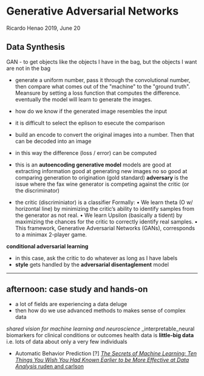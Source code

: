 # Generative Adversarial Networks

Ricardo Henao
2019, June 20

## Data Synthesis

GAN - to get objects like the objects I have in the bag, but the objects I want are not in the bag

- generate a uniform number, pass it through the convolutional number, then compare what comes out of the "machine" to the "ground truth".  Meansure by setting a loss function that computes the difference.  eventually the model will learn to generate the images.
- how do we know if the generated image resembles the input
- it is difficult to select the eplison to esecute the comparison
- build an encode to convert the original images into a number.  Then that can be decoded into an image
- in this way the difference (loss / error) can be computed
- this is an **autoencoding generative model**
	models are good at extracting information
	good at generating new images
	no so good at comparing generation to origination (gold standard)
**adversary** is the issue where the fax wine generator is competing against the critic (or the discriminator)

- the critic (discriminiator) is a classifier
Formally:
• We learn theta (O w/ horizontal line)  by minimizing the critic’s ability to identify samples from the generator as not real.
• We learn Upsilon (basically a tident) by maximizing the chances for the critic to correctly identify real samples.
• This framework, Generative Adversarial Networks (GANs), corresponds to a minimax 2-player game.

**conditional adversarial learning**
- in this case, ask the critic to do whatever as long as I have labels
- **style** gets handled by the **adversarial disentaglement** model


---
afternoon:  case study and hands-on
---

- a lot of fields are experiencing a data deluge
- then how do we use advanced methods to makes sense of complex data

_shared vision for machine learning and neuroscience_
_interpretable_neural biomarkers for clinical conditions or outcomes
health data is **little-big data**  i.e. lots of data about only a very few individuals

- Automatic Behavior Prediction [?]
[_The Secrets of Machine Learning: Ten Things You Wish You Had Known Earlier to be More Effective at Data Analysis_ ruden and carlson]([https://www.groundai.com/project/the-secrets-of-machine-learning-ten-things-you-wish-you-had-known-earlier-to-be-more-effective-at-data-analysis/1](https://www.groundai.com/project/the-secrets-of-machine-learning-ten-things-you-wish-you-had-known-earlier-to-be-more-effective-at-data-analysis/1)) 
